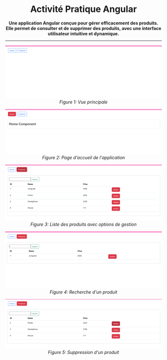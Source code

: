 <h1 align="center">Activité Pratique Angular</h1>

<p align="center">
  <strong>Une application Angular conçue pour gérer efficacement des produits. Elle permet de consulter et de supprimer des produits, avec une interface utilisateur intuitive et dynamique.</strong>
</p>

---


<p align="center">
  <img src="Captures/img.png" alt="Capture 1" width="600"><br>
  <em>Figure 1: Vue principale</em>
</p>

<p align="center">
  <img src="Captures/img_1.png" alt="Capture 2" width="600"><br>
  <em>Figure 2: Page d'accueil de l'application</em>
</p>

<p align="center">
  <img src="Captures/img_2.png" alt="Capture 3" width="600"><br>
  <em>Figure 3: Liste des produits avec options de gestion</em>
</p>

<p align="center">
  <img src="Captures/img_3.png" alt="Capture 4" width="600"><br>
  <em>Figure 4: Recherche d'un produit</em>
</p>

<p align="center">
  <img src="Captures/img_4.png" alt="Capture 5" width="600"><br>
  <em>Figure 5: Suppression d'un produit</em>
</p>
